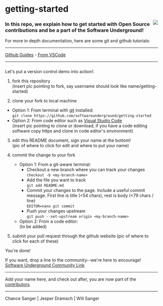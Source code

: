 # getting-started


<img align="right" src="https://avatars2.githubusercontent.com/u/8144157?s=200&v=4">

### In this repo, we explain how to get started with Open Source contributions and be a part of the Software Underground!

For more in depth documentation, here are some git and github tutorials:

---

[Github Guides](https://guides.github.com/activities/hello-world/) - [From VSCode](https://github.blog/2019-01-07-create-pull-requests-in-vscode/)

---

###
Let's put a version control demo into action!:
1) fork this repository  
  (insert pic pointing to fork, say username should look like name/getting-started)

2) clone your fork to local machine
  + Option 1: From terminal with [git](https://git-scm.com/book/en/v2/Getting-Started-Installing-Git) installed:    
    ```git clone https://github.com/softwareunderground/getting-started```
  + Option 2: From code editor such as [Visual Studio Code](https://code.visualstudio.com/)  
  (insert pic pointing to clone or download, if you have a code editing software copy https and clone in code editor's environment)

3) edit this README document, sign your name at the bottom!  
  (pic of where to click for edit and where to put your name)
  
4) commit the change to your fork
    + Option 1: From a git-aware terminal:
      + Checkout a new branch where you can track your changes  
        ```checkout -b <my-branch-name>```  
      + Add the file you want to track    
        ```git add README.md```  
      + Commit your changes to the page. Include a useful commit message. First line is title (<54 chars), rest is body (<79 chars / line)  
        ```EDITOR=nano git commit```  
      + Push your changes upstream   
        ```git push --set-upstream origin <my-branch-name>```  
    + Option 2: From a code editor:  
      (to be added)

5) submit your pull request through the github website
  (pic of where to click for each of these)

You're done!

If you want, drop a line to the community--we're here to encourage!
[Software Underground Community Link](https://softwareunderground.org/slack)

---

Add your name here, and check out after, you are now part of the [contributors](https://github.com/softwareunderground/getting-started/graphs/contributors).

---

Chance Sanger | Jesper Dramsch | Will Sanger
